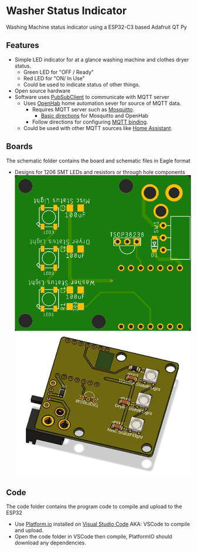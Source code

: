 # Washer Status Indicator
Washing Machine status indicator using a ESP32-C3 based Adafruit QT Py

## Features

- Simple LED indicator for at a glance washing machine and clothes dryer status.
  - Green LED for "OFF / Ready"
  - Red LED for "ON/ In Use"
  - Could be used to indicate status of other things.
- Open source hardware
- Software uses [PubSubClient](https://pubsubclient.knolleary.net/) to communicate with MQTT server
  - Uses [OpenHab](https://www.openhab.org/) home automation sever for source of MQTT data.
    - Requires MQTT server such as [Mosquitto](https://mosquitto.org/).
	  - [Basic directions](https://community.openhab.org/t/oh3-mqtt-setup-and-configuration) for Mosquitto and OpenHab
    - Follow directions for configuring [MQTT binding](https://www.openhab.org/addons/bindings/mqtt/).
  - Could be used with other MQTT sources like [Home Assistant](https://www.home-assistant.io/).

## Boards
The schematic folder contains the board and schematic files in Eagle format
- Designs for 1206 SMT LEDs and resistors or through hole components
![MQTT washer thing](/assets/images/smtboard.png)
![MQTT washer thing](/assets/images/washerboardrender.png)

## Code
The code folder contains the program code to compile and upload to the ESP32
- Use [Platform.io](https://docs.platformio.org/en/latest/integration/ide/vscode.html) installed on [Visual Studio Code](https://code.visualstudio.com/) AKA: VSCode to compile and upload.
- Open the code folder in VSCode then compile, PlatformIO should download any dependencies.
